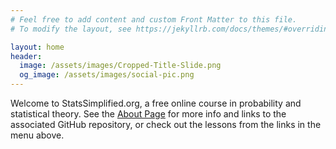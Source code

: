 ```yaml
---
# Feel free to add content and custom Front Matter to this file.
# To modify the layout, see https://jekyllrb.com/docs/themes/#overriding-theme-defaults

layout: home
header:
  image: /assets/images/Cropped-Title-Slide.png
  og_image: /assets/images/social-pic.png
---
```



Welcome to StatsSimplified.org, a free online course in probability and statistical theory.  See the [About Page](/about) for more info and links to the associated GitHub repository, or check out the lessons from the links in the menu above.